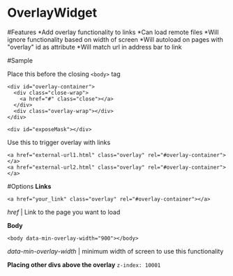 OverlayWidget
=============

#Features
*Add overlay functionality to links
*Can load remote files
*Will ignore functionality based on width of screen
*Will autoload on pages with "overlay" id as attribute
*Will match url in address bar to link

#Sample

Place this before the closing `<body>` tag
```
<div id="overlay-container">
  <div class="close-wrap">
  	<a href="#" class="close"></a>
  </div>
  <div class="overlay-wrap"></div>
</div>	

<div id="exposeMask"></div>
```


Use this to trigger overlay with links
```
<a href="external-url1.html" class="overlay" rel="#overlay-container"></a>
<a href="external-url2.html" class="overlay" rel="#overlay-container"></a>
```

#Options
**Links**
```
<a href="your_link" class="overlay" rel="#overlay-container"></a>
```
*href* | Link to the page you want to load

**Body**
```
<body data-min-overlay-width="900"></body>
```
*data-min-overlay-width* | minimum width of screen to use this functionality

**Placing other divs above the overlay**
`z-index: 10001`